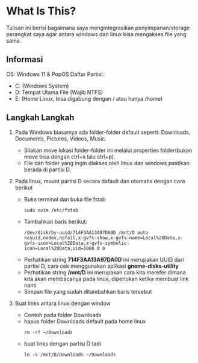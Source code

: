 # What Is This?

Tulisan ini berisi bagaimana saya mengintegrasikan penyimpanan/storage perangkat saya agar antara windows dan linux bisa mengakses file yang sama.

## Informasi

OS: Windows 11 & PopOS
Daftar Partisi:

- C: (Windows System)
- D: Tempat Utama File (Wajib NTFS)
- E: (Home Linux, bisa digabung dengan / atau hanya /home)

## Langkah Langkah

1. Pada Windows biasamya ada folder-folder default seperti: Downloads, Documents, Pictures, Videos, Music.

   - Silakan move lokasi folder-folder ini melalui properties folder(bukan move bisa dengan ctrl+x lalu ctrl+p).
   - File dan folder yang ingin diakses oleh linux dan windows pastikan berada di partisi D.

2. Pada linux, mount partisi D secara dafault dan otomatis dengan cara berikut

   - Buka terminal dan buka file fstab
     ```
     sudo nvim /etc/fstab
     ```
   - Tambahkan baris berikut:
     ```
     /dev/disk/by-uuid/714F3AA13A97DA0D /mnt/D auto nosuid,nodev,nofail,x-gvfs-show,x-gvfs-name=Local%20Data,x-gvfs-icon=Local%20Data,x-gvfs-symbolic-icon=Local%20Data,uid=1000 0 0
     ```
   - Perhatikan string **714F3AA13A97DA0D** ini merupakan UUID dari partisi D, cara cek menggunakan aplikasi **gnome-disks-utility**
   - Perhatikan string **/mnt/D** ini merupakan cara kita merefer dimana kita akan membacanya pada linux, diperlukan ketika membuat link nanti
   - Simpan file yang sudah ditambahkan baris tersebut

3. Buat links antara linux dengan window
   - Contoh pada folder Downloads
   - hapus folder Downloads default pada home linux
     ```
     rm -rf ~/Downloads
     ```
   - buat links dengan partisi D tadi
     ```
     ln -s /mnt/D/Downloads ~/Downloads
     ```
